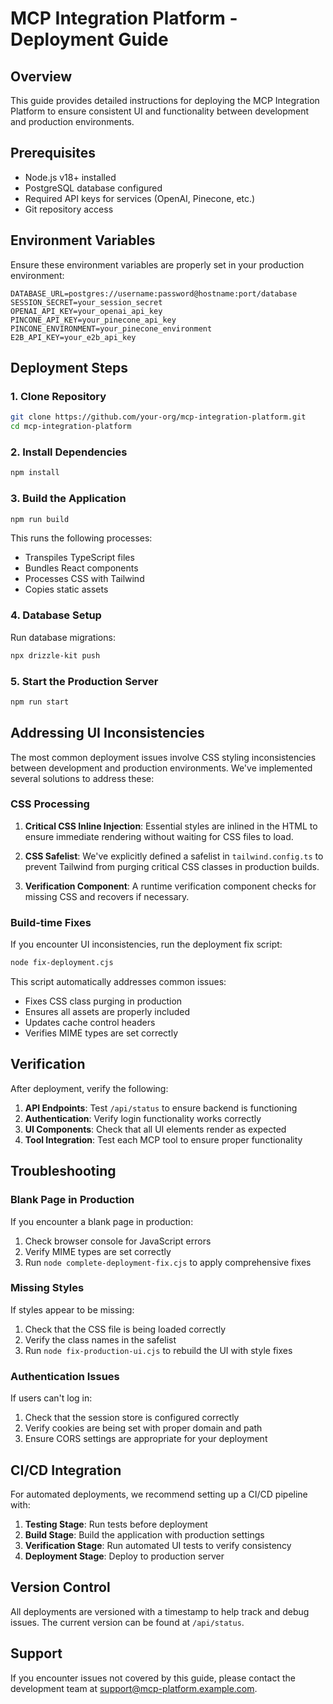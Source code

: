 # MCP Integration Platform - Deployment Guide

## Overview

This guide provides detailed instructions for deploying the MCP Integration Platform to ensure consistent UI and functionality between development and production environments.

## Prerequisites

- Node.js v18+ installed
- PostgreSQL database configured
- Required API keys for services (OpenAI, Pinecone, etc.)
- Git repository access

## Environment Variables

Ensure these environment variables are properly set in your production environment:

```
DATABASE_URL=postgres://username:password@hostname:port/database
SESSION_SECRET=your_session_secret
OPENAI_API_KEY=your_openai_api_key
PINCONE_API_KEY=your_pinecone_api_key
PINCONE_ENVIRONMENT=your_pinecone_environment
E2B_API_KEY=your_e2b_api_key
```

## Deployment Steps

### 1. Clone Repository

```bash
git clone https://github.com/your-org/mcp-integration-platform.git
cd mcp-integration-platform
```

### 2. Install Dependencies

```bash
npm install
```

### 3. Build the Application

```bash
npm run build
```

This runs the following processes:
- Transpiles TypeScript files
- Bundles React components
- Processes CSS with Tailwind
- Copies static assets

### 4. Database Setup

Run database migrations:

```bash
npx drizzle-kit push
```

### 5. Start the Production Server

```bash
npm run start
```

## Addressing UI Inconsistencies

The most common deployment issues involve CSS styling inconsistencies between development and production environments. We've implemented several solutions to address these:

### CSS Processing

1. **Critical CSS Inline Injection**: Essential styles are inlined in the HTML to ensure immediate rendering without waiting for CSS files to load.

2. **CSS Safelist**: We've explicitly defined a safelist in `tailwind.config.ts` to prevent Tailwind from purging critical CSS classes in production builds.

3. **Verification Component**: A runtime verification component checks for missing CSS and recovers if necessary.

### Build-time Fixes

If you encounter UI inconsistencies, run the deployment fix script:

```bash
node fix-deployment.cjs
```

This script automatically addresses common issues:
- Fixes CSS class purging in production
- Ensures all assets are properly included
- Updates cache control headers
- Verifies MIME types are set correctly

## Verification

After deployment, verify the following:

1. **API Endpoints**: Test `/api/status` to ensure backend is functioning
2. **Authentication**: Verify login functionality works correctly
3. **UI Components**: Check that all UI elements render as expected
4. **Tool Integration**: Test each MCP tool to ensure proper functionality

## Troubleshooting

### Blank Page in Production

If you encounter a blank page in production:

1. Check browser console for JavaScript errors
2. Verify MIME types are set correctly
3. Run `node complete-deployment-fix.cjs` to apply comprehensive fixes

### Missing Styles

If styles appear to be missing:

1. Check that the CSS file is being loaded correctly
2. Verify the class names in the safelist
3. Run `node fix-production-ui.cjs` to rebuild the UI with style fixes

### Authentication Issues

If users can't log in:

1. Check that the session store is configured correctly
2. Verify cookies are being set with proper domain and path
3. Ensure CORS settings are appropriate for your deployment

## CI/CD Integration

For automated deployments, we recommend setting up a CI/CD pipeline with:

1. **Testing Stage**: Run tests before deployment
2. **Build Stage**: Build the application with production settings
3. **Verification Stage**: Run automated UI tests to verify consistency
4. **Deployment Stage**: Deploy to production server

## Version Control

All deployments are versioned with a timestamp to help track and debug issues. The current version can be found at `/api/status`.

## Support

If you encounter issues not covered by this guide, please contact the development team at support@mcp-platform.example.com.
